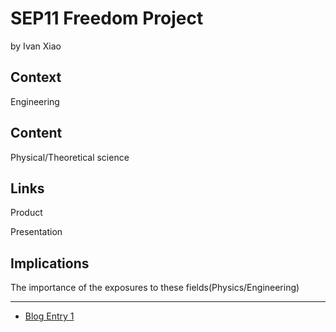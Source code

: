 # SEP11 Freedom Project
by Ivan Xiao

## Context
Engineering

## Content
Physical/Theoretical science

## Links

Product

Presentation

## Implications
The importance of the exposures to these fields(Physics/Engineering)

---

* [Blog Entry 1](entries/entry01.md)
